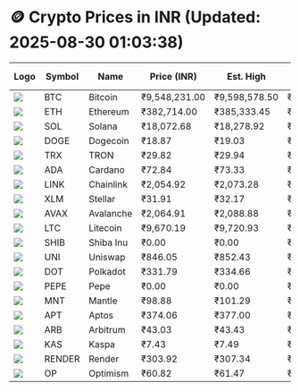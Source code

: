 # 🪙 Crypto Prices in INR (Updated: 2025-08-30 01:03:38)

| Logo | Symbol | Name       | Price (INR) | Est. High | Est. Low | Gross Profit | Fees | Net Profit | ROI % |
|------|--------|------------|-------------|-----------|----------|---------------|------|-------------|--------|
| ![](https://coin-images.coingecko.com/coins/images/1/large/bitcoin.png?1696501400) | BTC    | Bitcoin    | ₹9,548,231.00 | ₹9,598,578.50 | ₹9,497,883.50 | ₹1,060.18 | ₹200.00 | ₹860.18 | 0.86% |
| ![](https://coin-images.coingecko.com/coins/images/279/large/ethereum.png?1696501628) | ETH    | Ethereum   | ₹382,714.00 | ₹385,333.45 | ₹380,094.55 | ₹1,378.31 | ₹200.00 | ₹1,178.31 | 1.18% |
| ![](https://coin-images.coingecko.com/coins/images/4128/large/solana.png?1718769756) | SOL    | Solana     | ₹18,072.68 | ₹18,278.92 | ₹17,866.44 | ₹2,308.63 | ₹200.00 | ₹2,108.63 | 2.11% |
| ![](https://coin-images.coingecko.com/coins/images/5/large/dogecoin.png?1696501409) | DOGE   | Dogecoin   | ₹18.87 | ₹19.03 | ₹18.71 | ₹1,699.54 | ₹200.00 | ₹1,499.54 | 1.50% |
| ![](https://coin-images.coingecko.com/coins/images/1094/large/tron-logo.png?1696502193) | TRX    | TRON       | ₹29.82 | ₹29.94 | ₹29.70 | ₹808.08 | ₹200.00 | ₹608.08 | 0.61% |
| ![](https://coin-images.coingecko.com/coins/images/975/large/cardano.png?1696502090) | ADA    | Cardano    | ₹72.84 | ₹73.33 | ₹72.35 | ₹1,360.09 | ₹200.00 | ₹1,160.09 | 1.16% |
| ![](https://coin-images.coingecko.com/coins/images/877/large/chainlink-new-logo.png?1696502009) | LINK   | Chainlink  | ₹2,054.92 | ₹2,073.28 | ₹2,036.56 | ₹1,803.04 | ₹200.00 | ₹1,603.04 | 1.60% |
| ![](https://coin-images.coingecko.com/coins/images/100/large/fmpFRHHQ_400x400.jpg?1735231350) | XLM    | Stellar    | ₹31.91 | ₹32.17 | ₹31.65 | ₹1,639.78 | ₹200.00 | ₹1,439.78 | 1.44% |
| ![](https://coin-images.coingecko.com/coins/images/12559/large/Avalanche_Circle_RedWhite_Trans.png?1696512369) | AVAX   | Avalanche  | ₹2,064.91 | ₹2,088.88 | ₹2,040.94 | ₹2,348.77 | ₹200.00 | ₹2,148.77 | 2.15% |
| ![](https://coin-images.coingecko.com/coins/images/2/large/litecoin.png?1696501400) | LTC    | Litecoin   | ₹9,670.19 | ₹9,720.93 | ₹9,619.45 | ₹1,054.96 | ₹200.00 | ₹854.96 | 0.85% |
| ![](https://coin-images.coingecko.com/coins/images/11939/large/shiba.png?1696511800) | SHIB   | Shiba Inu  | ₹0.00 | ₹0.00 | ₹0.00 | ₹1,432.31 | ₹200.00 | ₹1,232.31 | 1.23% |
| ![](https://coin-images.coingecko.com/coins/images/12504/large/uniswap-logo.png?1720676669) | UNI    | Uniswap    | ₹846.05 | ₹852.43 | ₹839.67 | ₹1,518.80 | ₹200.00 | ₹1,318.80 | 1.32% |
| ![](https://coin-images.coingecko.com/coins/images/12171/large/polkadot.png?1696512008) | DOT    | Polkadot   | ₹331.79 | ₹334.66 | ₹328.92 | ₹1,742.96 | ₹200.00 | ₹1,542.96 | 1.54% |
| ![](https://coin-images.coingecko.com/coins/images/29850/large/pepe-token.jpeg?1696528776) | PEPE   | Pepe       | ₹0.00 | ₹0.00 | ₹0.00 | ₹1,963.76 | ₹200.00 | ₹1,763.76 | 1.76% |
| ![](https://coin-images.coingecko.com/coins/images/30980/large/Mantle-Logo-mark.png?1739213200) | MNT    | Mantle     | ₹98.88 | ₹101.29 | ₹96.47 | ₹4,994.25 | ₹200.00 | ₹4,794.25 | 4.79% |
| ![](https://coin-images.coingecko.com/coins/images/26455/large/aptos_round.png?1696525528) | APT    | Aptos      | ₹374.06 | ₹377.00 | ₹371.12 | ₹1,586.02 | ₹200.00 | ₹1,386.02 | 1.39% |
| ![](https://coin-images.coingecko.com/coins/images/16547/large/arb.jpg?1721358242) | ARB    | Arbitrum   | ₹43.03 | ₹43.43 | ₹42.63 | ₹1,893.19 | ₹200.00 | ₹1,693.19 | 1.69% |
| ![](https://coin-images.coingecko.com/coins/images/25751/large/kaspa-icon-exchanges.png?1696524837) | KAS    | Kaspa      | ₹7.43 | ₹7.49 | ₹7.37 | ₹1,710.33 | ₹200.00 | ₹1,510.33 | 1.51% |
| ![](https://coin-images.coingecko.com/coins/images/11636/large/rndr.png?1696511529) | RENDER | Render     | ₹303.92 | ₹307.34 | ₹300.50 | ₹2,278.23 | ₹200.00 | ₹2,078.23 | 2.08% |
| ![](https://coin-images.coingecko.com/coins/images/25244/large/Optimism.png?1696524385) | OP     | Optimism   | ₹60.82 | ₹61.47 | ₹60.17 | ₹2,153.83 | ₹200.00 | ₹1,953.83 | 1.95% |
